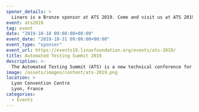```yaml
---
sponor_details: >
  Linaro is a Bronze sponsor at ATS 2019. Come and visit us at ATS 2019 to learn more!
event: ats2019
tag: event
date: "2019-10-18 09:00:00+00:00"
event_date: "2019-10-31 09:00:00+00:00"
event_type: "sponsor"
event_url: https://events19.linuxfoundation.org/events/ats-2019/
title: Automated Testing Summit 2019
description: >-
  The Automated Testing Summit (ATS) is a new technical conference for companies and developers doing automated testing of Open Source products, particularly Linux-based products and services. It is dedicated to sharing knowledge, techniques, and standards for Open Source Quality Assurance.
image: /assets/images/content/ats-2019.png
location: >
  Lyon Convention Centre
  Lyon, France
categories:
  - Events
---
```

